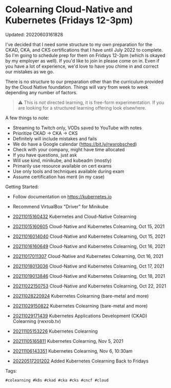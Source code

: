 # Colearning Cloud-Native and Kubernetes (Fridays 12-3pm)

Updated: 20220603161828

I've decided that I need some structure to my own preparation for the
CKAD, CKA, and CKS certifications that I have until July 2022 to
complete. So I'm going to schedule prep for them on Fridays 12-3pm
(which is okayed by my employer as well). If you'd like to join in
please come on in. Even if you have a lot of experience, we'd love to
have you chime in and correct our mistakes as we go.

There is no structure to our preparation other than the curriculum
provided by the Cloud Native foundation. Things will vary from week to
week depending any number of factors.

> ⚠️
> This is *not* directed learning, it is free-form experimentation. If
> you are looking for a structured learning offering look elsewhere.

A few things to note:

* Streaming to Twitch only, VODs saved to YouTube with notes
* Prioritize CKAD -> CKA -> CKS
* Definitely will include mistakes and fails
* We do have a Google calendar (https://bit.ly/rwxrobsched)
* Check with your company, might have time allocated
* If you have questions, just ask
* Will use kind, minikube, and kubeadm (mostly)
* Primarily use resource available on cert exams
* Use only tools and techniques available during exam
* Assume certification has merit (in my case)

Getting Started:

* Follow documentation on <https://kubernetes.io>
* Recommend VirtualBox "Driver" for Minikube

* [20211015160432](/20211015160432/) Kubernetes and Cloud-Native Colearning
* [20211015160605](/20211015160605/) Cloud-Native and Kubernetes Colearning, Oct 15, 2021
* [20211016014040](/20211016014040/) Cloud-Native and Kubernetes Colearning, Oct 15, 2021
* [20211016160649](/20211016160649/) Cloud-Native and Kubernetes Colearning, Oct 16, 2021
* [20211017011307](/20211017011307/) Cloud-Native and Kubernetes Colearning, Oct 16, 2021
* [20211018013036](/20211018013036/) Cloud-Native and Kubernetes Colearning, Oct 17, 2021
* [20211019013846](/20211019013846/) Cloud-Native and Kubernetes Colearning, Oct 18, 2021
* [20211022150753](/20211022150753/) Cloud-Native and Kubernetes Colearning, Oct 22, 2021
* [20211028220924](/20211028220924/) Kubernetes Colearning (bare-metal and more)
* [20211029150822](/20211029150822/) Kubernetes Colearning (bare-metal and more)
* [20211029171439](/20211029171439/) Kubernetes Applications Development (CKAD) Colearning (rwxrob.tv)
* [20211105153226](/20211105153226/) Kubernetes Colearning
* [20211105165811](/20211105165811/) Kubernetes Colearning, Nov 5, 2021
* [20211106143351](/20211106143351/) Kubernetes Colearning, Nov 6, 10:30am
* [20220517201202](/20220517201202/) Added Kubernetes Colearning Back to Fridays

Tags:

    #colearning #k8s #ckad #cka #cks #cncf #cloud
